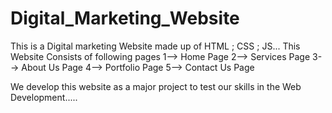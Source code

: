 # Digital_Marketing_Website
This is a Digital marketing Website made up of HTML ; CSS ; JS...
This Website Consists of following pages
1--> Home Page
2--> Services Page
3--> About Us Page
4--> Portfolio Page
5--> Contact Us Page

We develop this website as a major project to test our skills in the Web Development.....
